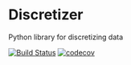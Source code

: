 # Discretizer
Python library for discretizing data

[![Build Status](https://travis-ci.org/daanknoope/Discretizer.svg?branch=master)](https://travis-ci.org/daanknoope/Discretizer)
[![codecov](https://codecov.io/gh/daanknoope/Discretizer/branch/master/graph/badge.svg)](https://codecov.io/gh/daanknoope/Discretizer)


